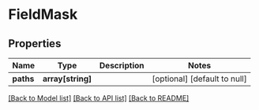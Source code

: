 # FieldMask

## Properties
Name | Type | Description | Notes
------------ | ------------- | ------------- | -------------
**paths** | **array[string]** |  | [optional] [default to null]

[[Back to Model list]](../README.md#documentation-for-models) [[Back to API list]](../README.md#documentation-for-api-endpoints) [[Back to README]](../README.md)


